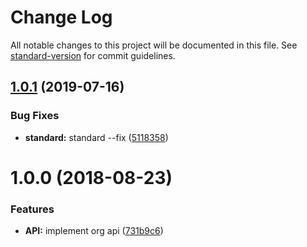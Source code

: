 # Change Log

All notable changes to this project will be documented in this file.
See [standard-version](https://github.com/conventional-changelog/standard-version) for commit guidelines.

<a name="1.0.1"></a>

## [1.0.1](https://github.com/npm/libnpmorg/compare/v1.0.0...v1.0.1) (2019-07-16)

### Bug Fixes

* **standard:** standard --fix ([5118358](https://github.com/npm/libnpmorg/commit/5118358))

<a name="1.0.0"></a>

# 1.0.0 (2018-08-23)

### Features

* **API:** implement org api ([731b9c6](https://github.com/npm/libnpmorg/commit/731b9c6))
